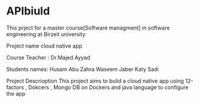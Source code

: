 # APIbiuld
This prject for a master course[Software managment] in software engineering at Birzeit university 

Project name cloud native app 

Course Teacher : Dr.Majed Ayyad 

Students names: Husam Abu Zahra 
Waseem Jaber 
Katy Sadi

Project Descrioption This project aims to bulid a cloud native app using 12-factors , Dokcers , Mongo DB on Dockers and java language to configure the app
